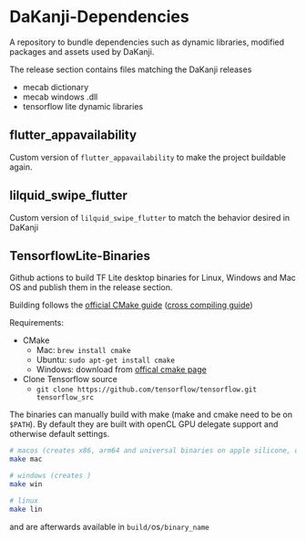 
# DaKanji-Dependencies

A repository to bundle dependencies such as dynamic libraries, modified packages and assets used by DaKanji.

The release section contains files matching the DaKanji releases
* mecab dictionary
* mecab windows .dll
* tensorflow lite dynamic libraries

## flutter_appavailability
Custom version of `flutter_appavailability` to make the project buildable again.

## lilquid_swipe_flutter
Custom version of `lilquid_swipe_flutter` to match the behavior desired in DaKanji

## TensorflowLite-Binaries

Github actions to build TF Lite desktop binaries for Linux, Windows and Mac OS and publish them in the release section.

Building follows the [official CMake guide](https://www.tensorflow.org/lite/guide/build_cmake) ([cross compiling guide](https://www.tensorflow.org/lite/guide/build_cmake_arm))

Requirements:

* CMake
  * Mac: `brew install cmake`
  * Ubuntu: `sudo apt-get install cmake`
  * Windows: download from [offical cmake page](https://cmake.org/download/)
* Clone Tensorflow source
  * `git clone https://github.com/tensorflow/tensorflow.git tensorflow_src`

The binaries can manually build with make (make and cmake need to be on `$PATH`).
By default they are built with openCL GPU delegate support and otherwise default settings.

``` bash
# macos (creates x86, arm64 and universal binaries on apple silicone, other systems have not been tested)
make mac

# windows (creates )
make win

# linux
make lin
```

and are afterwards available in `build/`os`/binary_name`
